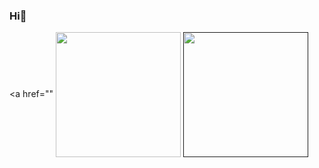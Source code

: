 ### Hi👋

<a href=""
  <img height=200 align="center" src="https://github-readme-stats.vercel.app/api?username=michaelwsd&theme=dark&rank_icon=github" />
</a>
<a href="">
  <img height=200 align="center" src="https://github-readme-stats.vercel.app/api/top-langs?username=michaelwsd&layout=compact&langs_count=8&card_width=320&theme=dark" />
</a>
